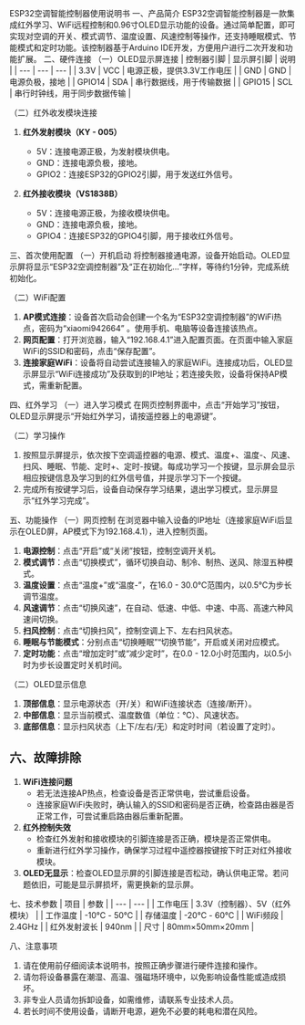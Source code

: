 ESP32空调智能控制器使用说明书
一、产品简介
ESP32空调智能控制器是一款集成红外学习、WiFi远程控制和0.96寸OLED显示功能的设备。通过简单配置，即可实现对空调的开关、模式调节、温度设置、风速控制等操作，还支持睡眠模式、节能模式和定时功能。该控制器基于Arduino IDE开发，方便用户进行二次开发和功能扩展。
二、硬件连接
（一）OLED显示屏连接
| 控制器引脚 | 显示屏引脚 | 说明 |
| --- | --- | --- |
| 3.3V | VCC | 电源正极，提供3.3V工作电压 |
| GND | GND | 电源负极，接地 |
| GPIO14 | SDA | 串行数据线，用于传输数据 |
| GPIO15 | SCL | 串行时钟线，用于同步数据传输 |

（二）红外收发模块连接
1. **红外发射模块（KY - 005）**
    - 5V：连接电源正极，为发射模块供电。
    - GND：连接电源负极，接地。
    - GPIO2：连接ESP32的GPIO2引脚，用于发送红外信号。

2. **红外接收模块（VS1838B）**
    - 5V：连接电源正极，为接收模块供电。
    - GND：连接电源负极，接地。
    - GPIO4：连接ESP32的GPIO4引脚，用于接收红外信号。

三、首次使用配置
（一）开机启动
将控制器接通电源，设备开始启动。OLED显示屏将显示“ESP32空调控制器”及“正在初始化...”字样，等待约1分钟，完成系统初始化。

（二）WiFi配置
1. **AP模式连接**：设备首次启动会创建一个名为“ESP32空调控制器”的WiFi热点，密码为“xiaomi942664” 。使用手机、电脑等设备连接该热点。
2. **网页配置**：打开浏览器，输入“192.168.4.1”进入配置页面。在页面中输入家庭WiFi的SSID和密码，点击“保存配置”。
3. **连接家庭WiFi**：设备将自动尝试连接输入的家庭WiFi。连接成功后，OLED显示屏显示“WiFi连接成功”及获取到的IP地址；若连接失败，设备将保持AP模式，需重新配置。

四、红外学习
（一）进入学习模式
在网页控制界面中，点击“开始学习”按钮，OLED显示屏提示“开始红外学习，请按遥控器上的电源键”。

（二）学习操作
1. 按照显示屏提示，依次按下空调遥控器的电源、模式、温度+、温度-、风速、扫风、睡眠、节能、定时+、定时-按键。每成功学习一个按键，显示屏会显示相应按键信息及学习到的红外信号值，并提示学习下一个按键。
2. 完成所有按键学习后，设备自动保存学习结果，退出学习模式，显示屏显示“红外学习完成”。

五、功能操作
（一）网页控制
在浏览器中输入设备的IP地址（连接家庭WiFi后显示在OLED屏，AP模式下为192.168.4.1），进入控制页面。
1. **电源控制**：点击“开启”或“关闭”按钮，控制空调开关机。
2. **模式调节**：点击“切换模式”，循环切换自动、制冷、制热、送风、除湿五种模式。
3. **温度设置**：点击“温度+”或“温度-”，在16.0 - 30.0℃范围内，以0.5℃为步长调节温度。
4. **风速调节**：点击“切换风速”，在自动、低速、中低、中速、中高、高速六种风速间切换。
5. **扫风控制**：点击“切换扫风”，控制空调上下、左右扫风状态。
6. **睡眠与节能模式**：分别点击“切换睡眠”“切换节能”，开启或关闭对应模式。
7. **定时功能**：点击“增加定时”或“减少定时”，在0.0 - 12.0小时范围内，以0.5小时为步长设置定时关机时间。

（二）OLED显示信息
1. **顶部信息**：显示电源状态（开/关）和WiFi连接状态（连接/断开）。
2. **中部信息**：显示当前模式、温度数值（单位：℃）、风速状态。
3. **底部信息**：显示扫风状态（上下/左右/无）和定时时间（若设置了定时）。

## 六、故障排除
1. **WiFi连接问题**
    - 若无法连接AP热点，检查设备是否正常供电，尝试重启设备。
    - 连接家庭WiFi失败时，确认输入的SSID和密码是否正确，检查路由器是否正常工作，可尝试重启路由器后重新配置。
2. **红外控制失效**
    - 检查红外发射和接收模块的引脚连接是否正确，模块是否正常供电。
    - 重新进行红外学习操作，确保学习过程中遥控器按键按下时正对红外接收模块。
3. **OLED无显示**：检查OLED显示屏的引脚连接是否松动，确认供电正常。若问题依旧，可能是显示屏损坏，需更换新的显示屏。

七、技术参数
| 项目 | 参数 |
| --- | --- |
| 工作电压 | 3.3V（控制器）、5V（红外模块） |
| 工作温度 | -10℃ - 50℃ |
| 存储温度 | -20℃ - 60℃ |
| WiFi频段 | 2.4GHz |
| 红外发射波长 | 940nm |
| 尺寸 | 80mm×50mm×20mm |

八、注意事项
1. 请在使用前仔细阅读本说明书，按照正确步骤进行硬件连接和操作。
2. 请勿将设备暴露在潮湿、高温、强磁场环境中，以免影响设备性能或造成损坏。
3. 非专业人员请勿拆卸设备，如需维修，请联系专业技术人员。
4. 若长时间不使用设备，请断开电源，避免不必要的耗电和潜在风险。
